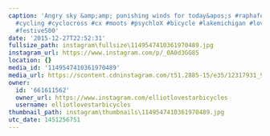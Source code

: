 ```yaml
---
caption: 'Angry sky &amp;amp; punishing winds for today&apos;s #raphafestive500 ride.
  #cycling #cyclocross #cx #moots #psychloX #bicycle #lakemichigan #lovestarfactoryteam
  #festive500'
date: '2015-12-27T22:52:31'
fullsize_path: instagram\fullsize\1149547410361970489.jpg
instagram_url: https://www.instagram.com/p/_0A0d3GG85
location: {}
media_id: '1149547410361970489'
media_url: https://scontent.cdninstagram.com/t51.2885-15/e35/12317931_947587865296490_115809189_n.jpg?ig_cache_key=MTE0OTU0NzQxMDM2MTk3MDQ4OQ%3D%3D.2
owner:
  id: '661611562'
  owner_url: https://www.instagram.com/elliotlovestarbicycles
  username: elliotlovestarbicycles
thumbnail_path: instagram\thumbnails\1149547410361970489.jpg
utc_date: 1451256751
---
```


